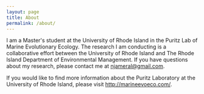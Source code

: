 ```yaml
---
layout: page
title: About
permalink: /about/
---
```


I am a Master's student at the University of Rhode Island in the Puritz Lab of Marine Evolutionary Ecology. The research I am conducting is a collaborative effort between the University of Rhode Island and The Rhode Island Department of Environmental Management. If you have questions about my research, please contact me at njameral@gmail.com.

If you would like to find more information about the Puritz Laboratory at the University of Rhode Island, please visit http://marineevoeco.com/.
